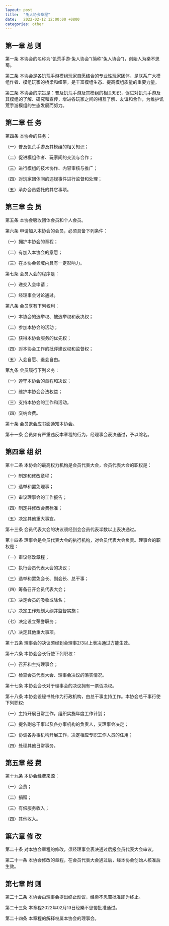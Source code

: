 ```yaml
---
layout: post
title:  "兔人协会章程"
date:   2022-02-12 12:00:00 +0800
categories: other
---
```




## 第一章 总  则

第一条 本协会的名称为“饥荒手游·兔人协会”(简称“兔人协会”)，创始人为樂不思蜀。

第二条 本协会是各饥荒手游模组玩家自愿结合的专业性玩家团体，是联系广大模组作者、模组玩家的桥梁和纽带，是丰富模组生态、提高模组质量的重要力量。

第三条 本协会的宗旨是：普及饥荒手游及其模组的相关知识，促进对饥荒手游及其模组的了解、研究和宣传，增进各玩家之间的相互了解、友谊和合作，为维护饥荒手游模组的生态发展而努力。



## 第二章 任  务

第四条 本协会的任务：

（一）普及饥荒手游及其模组的相关知识；

（二）促进模组作者、玩家间的交流与合作；

（三）进行模组的技术协作、内容审核与推广；

（四）对玩家团体间的违规事件进行监督和处理；

（五）承办会员委托的其它事项。



## 第三章 会  员

第五条 本协会吸收团体会员和个人会员。

第六条 申请加入本协会的会员，必须具备下列条件：

（一）拥护本协会的章程；

（二）有加入本协会的意愿；

（三）在本协会领域内具有一定影响力。

第七条 会员入会的程序是：

（一）递交入会申请；

（二）经理事会讨论通过。

第八条 会员享有下列权利：

（一）本协会的选举权、被选举权和表决权；

（二）参加本协会的活动；

（三）获得本协会服务的优先权；

（四）对本协会工作的批评建议权和监督权；

（五）入会自愿、退会自由。

第九条 会员履行下列义务：

（一）遵守本协会的章程和决议；

（二）维护本协会合法权益；

（三）支持本协会的工作和活动。

（四）交纳会费。

第十条 会员退会应书面通知本协会。

第十一条 会员如有严重违反本章程的行为，经理事会表决通过，予以除名。



## 第四章 组  织

第十二条 本协会的最高权力机构是会员代表大会，会员代表大会的职权是：

（一）制定和修改章程；

（二）选举和罢免理事；

（三）审议理事会的工作报告；

（四）制定并修改会费标准；

（五）决定其他重大事宜。

第十三条 会员代表大会的决议须经到会会员代表半数以上表决通过。

第十四条 理事会是会员代表大会的执行机构，对会员代表大会负责。理事会的职权是：

（一）审议修改章程；

（二）执行会员代表大会的决议；

（三）选举和罢免会长、副会长、总干事；

（四）筹备召开会员代表大会；

（五）决定会员的吸收或除名；

（六）决定工作规划大纲并监督实施；

（七）决定设立荣誉职务；

（八）决定其他重大事项。

第十五条 理事会的决议须经到会理事2/3以上表决通过方能生效。

第十六条 本协会会长行使下列职权：

（一）召开和主持理事会；

（二）检查会员代表大会、理事会决议的落实情况。

第十七条 本协会会长对于理事会的决议拥有一票否决权。

第十八条 本协会设秘书处作为行政机构，由总干事主持工作。本协会总干事行使下列职权:

（一）主持开展日常工作，组织实施年度工作计划；

（二）提名副总干事以及各办事机构的负责人，交理事会决定；

（三）协调各办事机构开展工作，决定相应专职工作人员的任用；

（四）处理其他日常事务。



## 第五章 经  费

第十九条 本协会经费来源：

（一）会费；

（二）捐赠；

（三）有偿服务收入；

（四）其他收入。



## 第六章 修  改

第二十条 对本协会章程的修改，须经理事会表决通过后报会员代表大会审议。

第二十一条 本协会修改的章程，在会员代表大会通过后，经本协会创始人核准后生效。



## 第七章 附  则

第二十二条 本协会由理事会提出终止动议，经樂不思蜀批准即为终止。

第二十三条 本章程2022年02月13日经樂不思蜀批准通过。

第二十四条 本章程的解释权属本协会的理事会。
